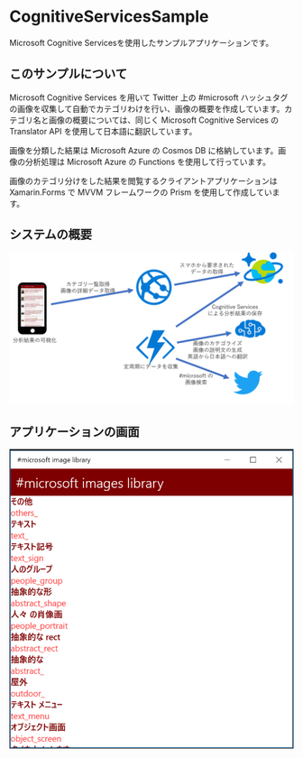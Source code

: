 # CognitiveServicesSample
Microsoft Cognitive Servicesを使用したサンプルアプリケーションです。

## このサンプルについて

Microsoft Cognitive Services を用いて Twitter 上の #microsoft ハッシュタグの画像を収集して自動でカテゴリわけを行い、画像の概要を作成しています。カテゴリ名と画像の概要については、同じく Microsoft Cognitive Services の Translator API を使用して日本語に翻訳しています。

画像を分類した結果は Microsoft Azure の Cosmos DB に格納しています。画像の分析処理は Microsoft Azure の Functions を使用して行っています。

画像のカテゴリ分けをした結果を閲覧するクライアントアプリケーションは Xamarin.Forms で MVVM フレームワークの Prism を使用して作成しています。

## システムの概要

![System](images/system.png)

## アプリケーションの画面

![UWP image](images/uwp.png)